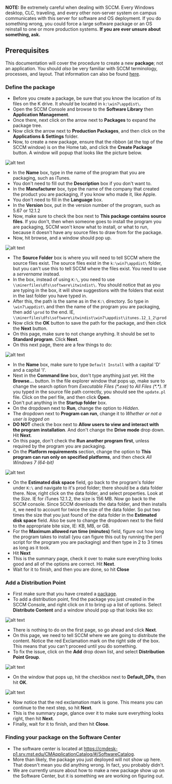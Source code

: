 
**NOTE:** Be extremely careful when dealing with SCCM.  Every Windows desktop, CLC, traveling, and every other non-server system on campus communicates with this server for software and OS deployment.  If you do something wrong, you could force a large software package or an OS reinstall to one or more production systems.  **If you are ever unsure about something, ask.**

## Prerequisites

This documentation will cover the procedure to create a new **package**; not an application.
You should _also_ be very familiar with SCCM terminology, processes, and layout. That information can also be found [here](docs:developer:windows:sccm2012:sccm07migrate).

### Define the package

- Before you create a package, be sure that you know the location of its files on the K drive. It _should_ be located in ```k:\win7\appdist\```.
- Open the SCCM Console and browse to the **Software Library** then **Application Management**.
- Once there, next click on the arrow next to **Packages** to expand the package tree.
- Now click the arrow next to **Production Packages**, and then click on the **Applications & Settings** folder.
- Now, to create a new package, ensure that the ribbon (at the top of the SCCM window) is on the Home tab, and click the **Create Package** button. A window will popup that looks like the picture below. 

![alt text](/Content/images/ToolsDocs/createprogramsccm2012.png "Create Program")

- In the **Name** box, type in the name of the program that you are packaging, such as iTunes.
- You don't need to fill out the **Description** box if you don't want to.
- In the **Manufacturer** box, type the name of the company that created the product you are packaging, if you know who made it, like Apple.
- You don't need to fill in the **Language** box.
- In the **Version** box, put in the version number of the program, such as 5.67 or 12.1.2
- Now, make sure to check the box next to **This package contains source files**. If you don't, then when someone goes to install the program you are packaging, SCCM won't know what to install, or what to run, because it doesn't have any source files to draw from for the package.
- Now, hit browse, and a window should pop up. 

![alt text](/Content/images/ToolsDocs/browseforsourcefiles.png "Browse for Source Files")

- The **Source Folder** box is where you will need to tell SCCM where the source files exist. The source files exist in the ```k:\win7\appdist\``` folder, but you can't use this to tell SCCM where the files exist. You need to use a _servername_ instead.
- In the box, instead of using ```K:\```, you need to use ```\\minerfiles\dfs\software\itwindist\```. You should notice that as you are typing in the box, it will show suggestions with the folders that exist in the last folder you have typed in.
- After this, the path is the same as in the ```K:\``` directory. So type in ```\win7\appdist\``` and then the name of the program you are packaging, then add ```\prod``` to the end. IE, ```\\minerfiles\dfs\software\itwindist\win7\appdist\itunes.12_1_2\prod```
- Now click the **OK** button to save the path for the package, and then click the **Next** button.
- On this page, make sure to not change anything. It should be set to **Standard program**. Click **Next**.
- On this next page, there are a few things to do: 

![alt text](/Content/images/ToolsDocs/programinformation.png "Program Information")

- In the **Name** box, make sure to type ```Default Install``` with a capital 'D' and a capital 'I'.
- Next in the **Command line** box, don't type anything just yet. Hit the **Browse...** button. In the file explorer window that pops up, make sure to change the search option from _Executable Files (\*.exe)_ to _All Files (\*.\*)_. If you typed in the source file path correctly, you should see the ```update.pl``` file. Click on the perl file, and then click **Open**.
- Don't put anything in the **Startup folder** box.
- On the dropdown next to **Run**, change the option to _Hidden_.
- The dropdown next to **Program can run**, change it to _Whether or not a user is logged on_
- **DO NOT** check the box next to **Allow users to view and interact with the program installation**. And don't change the **Drive mode** drop down. Hit **Next**.
- On this page, don't check the **Run another program first**, unless required by the program you are packaging.
- On the **Platform requirements** section, change the option to **This program can run only on specified platforms**, and then check *All Windows 7 (64-bit)*  

![alt text](/Content/images/ToolsDocs/programrequirements.png "Program Requirements")

- On the **Estimated disk space** field, go back to the program's folder under ```K:\``` and navigate to it's prod folder; there should be a data folder there. Now, right click on the data folder, and select properties. Look at the _Size_. IE for iTunes 12.1.2, the size is 156 MB. Now go back to the SCCM console. Since SCCM downloads the data folder, and then installs it, we need to account for twice the size of the data folder. So put two times the size that you just found of the data folder in the **Estimated disk space** field. Also be sure to change the dropdown next to the field to the appropriate bite size, IE: KB, MB, or GB.
- For the **Maximum allowed run time (minutes)** field, figure out how long the program takes to install (you can figure this out by running the perl script for the program you are packaging) and then type in 2 to 3 times as long as it took. 
- Hit **Next**
- This is the summary page, check it over to make sure everything looks good and all of the options are correct. Hit **Next**.
- Wait for it to finish, and then you are done, so hit **Close**

### Add a Distribution Point

- First make sure that you have created a [package](#define-the-package).
- To add a distribution point, find the package you just created in the SCCM Console, and right click on it to bring up a list of options. Select **Distribute Content** and a window should pop up that looks like so: 

![alt text](/Content/images/ToolsDocs/distributecontent-general.png "Distribute Content General")

- There is nothing to do on the first page, so go ahead and click **Next**.
- On this page, we need to tell SCCM where we are going to distribute the content. Notice the red Exclamation mark on the right side of the box. This means that you can't proceed until you do something.
- To fix the issue, click on the **Add** drop down list, and select **Distribution Point Group**. 

![alt text](/Content/images/ToolsDocs/adddistributionpoint.png "Add Distribution Point")

- On the window that pops up, hit the checkbox next to **Default_DPs**, then hit **OK**. 

![alt text](/Content/images/ToolsDocs/selectdistributiongroup.png "Select Distribution Point")

- Now notice that the red exclamation mark is gone. This means you can continue to the next step, so hit **Next**.
- This is the summary page, glance over it to make sure everything looks right, then hit **Next**.
- Finally, wait for it to finish, and then hit **Close**.

### Finding your package on the Software Center

- The software center is located at https://cmdesk-p1.srv.mst.edu/CMApplicationCatalog/#/SoftwareCatalog.
- More than likely, the package you just deployed will not show up here. That doesn't mean you did anything wrong. In fact, you probably didn't. 
- We are currently unsure about how to make a new package show up on the Software Center, but it is something we are working on figuring out.